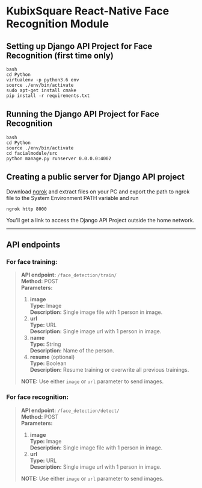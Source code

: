 # KubixSquare React-Native Face Recognition Module
## Setting up Django API Project for Face Recognition (first time only)
```
bash
cd Python
virtualenv -p python3.6 env
source ./env/bin/activate
sudo apt-get install cmake
pip install -r requirements.txt
```
## Running the Django API Project for Face Recognition
```
bash
cd Python
source ./env/bin/activate
cd facialmodule/src
python manage.py runserver 0.0.0.0:4002
```
## Creating a public server for Django API project
Download [ngrok](https://ngrok.com/) and extract files on your PC and export the path to ngrok file to the System Environment PATH variable and run
```
ngrok http 8000
```
You'll get a link to access the Django API Project outside the home network.

---

## API endpoints
### **For face training:**
> **API endpoint:** ```/face_detection/train/``` <br>
> **Method:** POST <br>
> **Parameters:**<br>
> 1. **image**<br>
> **Type:** Image<br>
> **Description:** Single image file with 1 person in image.
> 2. **url**<br>
> **Type:** URL<br>
> **Description:** Single image url with 1 person in image.
> 3. **name**<br>
> **Type:** String<br>
> **Description:** Name of the person.
> 4. **resume** (optional)<br>
> **Type:** Boolean<br>
> **Description:** Resume training or overwrite all previous trainings.<br>
> 
> **NOTE:** Use either ```image``` or ```url``` parameter to send images.

### **For face recognition:**
> **API endpoint:** ```/face_detection/detect/```<br>
> **Method:** POST <br>
> **Parameters:**<br>
> 1. **image**<br>
> **Type:** Image<br>
> **Description:** Single image file with 1 person in image.
> 2. **url**<br>
> **Type:** URL<br>
> **Description:** Single image url with 1 person in image.
> 
> **NOTE:** Use either ```image``` or ```url``` parameter to send images.
